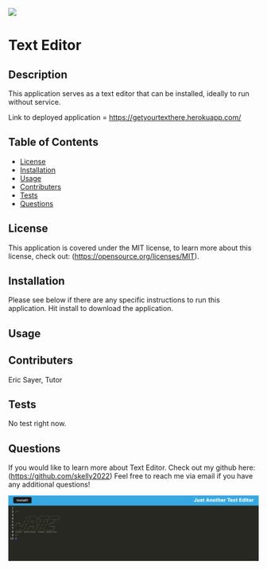 ![](https://img.shields.io/badge/license-MIT-blue)
  
# Text Editor

## Description

This application serves as a text editor that can be installed, ideally to run without service.

Link to deployed application =  https://getyourtexthere.herokuapp.com/

## Table of Contents

- [License](#license)
- [Installation](#installation)
- [Usage](#usage)
- [Contributers](#contributers)
- [Tests](#tests)
- [Questions](#questions)

## License

This application is covered under the MIT license, to learn more about this license, check out: (https://opensource.org/licenses/MIT).

## Installation

Please see below if there are any specific instructions to run this application. 
Hit install to download the application.

## Usage

## Contributers

Eric Sayer, Tutor

## Tests

No test right now.

## Questions

If you would like to learn more about Text Editor. Check out my github here: (https://github.com/skelly2022)
Feel free to reach me via email if you have any additional questions! 

![](./client/screen.png)
